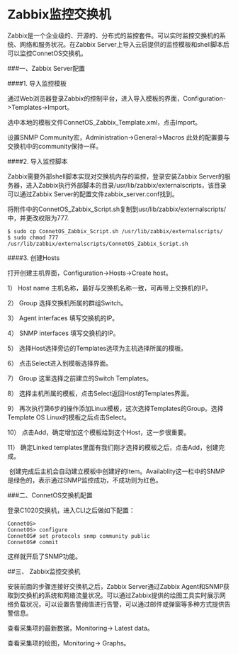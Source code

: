 
# Zabbix监控交换机

Zabbix是一个企业级的、开源的、分布式的监控套件。可以实时监控交换机的系统、网络和服务状况。在Zabbix Server上导入云启提供的监控模板和shell脚本后可以监控ConnetOS交换机。

###一、Zabbix Server配置


####1. 导入监控模板

通过Web浏览器登录Zabbix的控制平台，进入导入模板的界面，Configuration->Templates->Import。

选中本地的模板文件ConnetOS\_Zabbix\_Template.xml，点击Import。

设置SNMP Community宏，Administration->General->Macros此处的配置要与交换机中的community保持一样。

####2. 导入监控脚本

Zabbix需要外部shell脚本实现对交换机内存的监控，登录安装Zabbix Server的服务器，进入Zabbix执行外部脚本的目录/usr/lib/zabbix/externalscripts，该目录可以通过Zabbix Server的配置文件zabbix\_server.conf找到。

将附件中的ConnetOS\_Zabbix\_Script.sh复制到usr/lib/zabbix/externalscripts/中，并更改权限为777.

```
$ sudo cp ConnetOS_Zabbix_Script.sh /usr/lib/zabbix/externalscripts/
$ sudo chmod 777 /usr/lib/zabbix/externalscripts/ConnetOS_Zabbix_Script.sh
```


####3. 创建Hosts
打开创建主机界面，Configuration->Hosts->Create host。
1） Host name 主机名称，最好与交换机名称一致，可再带上交换机的IP。
2） Group 选择交换机所属的群组Switch。
3） Agent interfaces 填写交换机的IP。
4） SNMP interfaces 填写交换机的IP。5） 选择Host选择旁边的Templates选项为主机选择所属的模板。6） 点击Select进入到模板选择界面。7） Group 这里选择之前建立的Switch Templates。
8） 选择主机所属的模板，点击Select返回Host的Templates界面。9） 再次执行第6步的操作添加Linux模板，这次选择Templates的Group。选择Template OS Linux的模板之后点击Select。10） 点击Add，确定增加这个模板给到这个Host，这一步很重要。11） 确定Linked templates里面有我们刚才选择的模板之后，点击Add，创建完成。 创建完成后主机会自动建立模板中创建好的Item。Availablity这一栏中的SNMP是绿色的，表示通过SNMP监控成功，不成功则为红色。


###二、ConnetOS交换机配置


登录C1020交换机，进入CLI之后做如下配置：```ConnetOS>ConnetOS> configureConnetOS# set protocols snmp community publicConnetOS# commit
```
这样就开启了SNMP功能。


##三、 Zabbix监控交换机安装前面的步骤连接好交换机之后，Zabbix Server通过Zabbix Agent和SNMP获取到交换机的系统和网络流量状况。可以通过Zabbix提供的绘图工具实时展示网络负载状况，可以设置告警阈值进行告警，可以通过邮件或弹窗等多种方式提供告警信息。
查看采集项的最新数据，Monitoring-> Latest data。
查看采集项的绘图，Monitoring-> Graphs。


